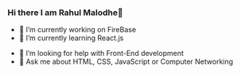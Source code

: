 ### Hi there I am Rahul Malodhe👋



- 🔭 I’m currently working on FireBase
- 🌱 I’m currently learning React.js
<!-- - 👯 I’m looking to collaborate on ... -->
- 🤔 I’m looking for help with Front-End development
- 💬 Ask me about HTML, CSS, JavaScript or Computer Networking
<!-- - 📫 How to reach me: ...
- 😄 Pronouns: ...
- ⚡ Fun fact: ...
 -->
